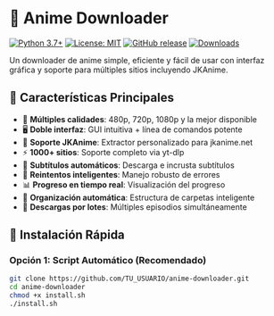 # 🎌 Anime Downloader

[![Python 3.7+](https://img.shields.io/badge/python-3.7+-blue.svg)](https://www.python.org/downloads/)
[![License: MIT](https://img.shields.io/badge/License-MIT-yellow.svg)](https://opensource.org/licenses/MIT)
[![GitHub release](https://img.shields.io/github/release/TU_USUARIO/anime-downloader.svg)](https://github.com/TU_USUARIO/anime-downloader/releases)
[![Downloads](https://img.shields.io/github/downloads/TU_USUARIO/anime-downloader/total.svg)](https://github.com/TU_USUARIO/anime-downloader/releases)

Un downloader de anime simple, eficiente y fácil de usar con interfaz gráfica y soporte para múltiples sitios incluyendo JKAnime.

## 🎯 Características Principales

- 🎥 **Múltiples calidades**: 480p, 720p, 1080p y la mejor disponible
- 🖥️ **Doble interfaz**: GUI intuitiva + línea de comandos potente
- 🎌 **Soporte JKAnime**: Extractor personalizado para jkanime.net
- ⚡ **1000+ sitios**: Soporte completo via yt-dlp
- 📱 **Subtítulos automáticos**: Descarga e incrusta subtítulos
- 🔄 **Reintentos inteligentes**: Manejo robusto de errores
- 📊 **Progreso en tiempo real**: Visualización del progreso
- 📁 **Organización automática**: Estructura de carpetas inteligente
- 🚀 **Descargas por lotes**: Múltiples episodios simultáneamente

## 🚀 Instalación Rápida

### Opción 1: Script Automático (Recomendado)
```bash
git clone https://github.com/TU_USUARIO/anime-downloader.git
cd anime-downloader
chmod +x install.sh
./install.sh

